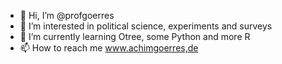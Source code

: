 - 👋 Hi, I’m @profgoerres
- 👀 I’m interested in political science, experiments and surveys
- 🌱 I’m currently learning Otree, some Python and more R
- 📫 How to reach me www.achimgoerres,de

<!---
profgoerres/profgoerres is a ✨ special ✨ repository because its `README.md` (this file) appears on your GitHub profile.
You can click the Preview link to take a look at your changes.
--->
